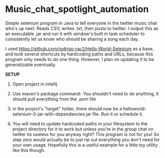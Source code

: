 # Music_chat_spotlight_automation
Simple selenium program in Java to tell everyone in the twitter music chat who's up next. Reads CSV, writes .txt, then posts to twitter. I output this as an executable .jar and run it with window's built in task scheduler to consistently let us know who should be sharing a song each day.

I used https://github.com/rodrigo-rac2/Hello-World-Selenium as a base, and took several shortcuts by hardcoding paths and URLs, because this program only needs to do one thing. However, I plan on updating it to be generalizable eventually.

**SETUP**
1) Open project in intellij
2) Use maven's package command- You shouldn't need to do anything, it should pull everything from the .pom file
3) in the project's "target" folder, there should now be a helloworld-selenium-0-jar-with-dependencies.jar file. Run it or schedule it.

0) You will need to update hardcoded paths in your filesystem to the project directory for it to work but unless you're in the group chat on twitter its useless for you anyway right? This program is not for you! So step zero would actually be to just rip out everything you don't need for your own usage. Hopefully this is a useful example for a little toy utility like this though.

